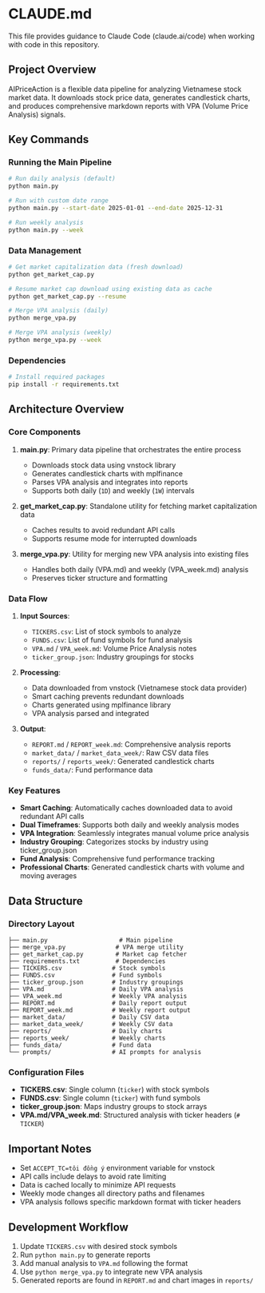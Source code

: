 # CLAUDE.md

This file provides guidance to Claude Code (claude.ai/code) when working with code in this repository.

## Project Overview

AIPriceAction is a flexible data pipeline for analyzing Vietnamese stock market data. It downloads stock price data, generates candlestick charts, and produces comprehensive markdown reports with VPA (Volume Price Analysis) signals.

## Key Commands

### Running the Main Pipeline
```bash
# Run daily analysis (default)
python main.py

# Run with custom date range
python main.py --start-date 2025-01-01 --end-date 2025-12-31

# Run weekly analysis
python main.py --week
```

### Data Management
```bash
# Get market capitalization data (fresh download)
python get_market_cap.py

# Resume market cap download using existing data as cache
python get_market_cap.py --resume

# Merge VPA analysis (daily)
python merge_vpa.py

# Merge VPA analysis (weekly)
python merge_vpa.py --week
```

### Dependencies
```bash
# Install required packages
pip install -r requirements.txt
```

## Architecture Overview

### Core Components

1. **main.py**: Primary data pipeline that orchestrates the entire process
   - Downloads stock data using vnstock library
   - Generates candlestick charts with mplfinance
   - Parses VPA analysis and integrates into reports
   - Supports both daily (`1D`) and weekly (`1W`) intervals

2. **get_market_cap.py**: Standalone utility for fetching market capitalization data
   - Caches results to avoid redundant API calls
   - Supports resume mode for interrupted downloads

3. **merge_vpa.py**: Utility for merging new VPA analysis into existing files
   - Handles both daily (VPA.md) and weekly (VPA_week.md) analysis
   - Preserves ticker structure and formatting

### Data Flow

1. **Input Sources**:
   - `TICKERS.csv`: List of stock symbols to analyze
   - `FUNDS.csv`: List of fund symbols for fund analysis
   - `VPA.md` / `VPA_week.md`: Volume Price Analysis notes
   - `ticker_group.json`: Industry groupings for stocks

2. **Processing**:
   - Data downloaded from vnstock (Vietnamese stock data provider)
   - Smart caching prevents redundant downloads
   - Charts generated using mplfinance library
   - VPA analysis parsed and integrated

3. **Output**:
   - `REPORT.md` / `REPORT_week.md`: Comprehensive analysis reports
   - `market_data/` / `market_data_week/`: Raw CSV data files
   - `reports/` / `reports_week/`: Generated candlestick charts
   - `funds_data/`: Fund performance data

### Key Features

- **Smart Caching**: Automatically caches downloaded data to avoid redundant API calls
- **Dual Timeframes**: Supports both daily and weekly analysis modes
- **VPA Integration**: Seamlessly integrates manual volume price analysis
- **Industry Grouping**: Categorizes stocks by industry using ticker_group.json
- **Fund Analysis**: Comprehensive fund performance tracking
- **Professional Charts**: Generated candlestick charts with volume and moving averages

## Data Structure

### Directory Layout
```
├── main.py                    # Main pipeline
├── merge_vpa.py              # VPA merge utility
├── get_market_cap.py         # Market cap fetcher
├── requirements.txt          # Dependencies
├── TICKERS.csv              # Stock symbols
├── FUNDS.csv                # Fund symbols
├── ticker_group.json        # Industry groupings
├── VPA.md                   # Daily VPA analysis
├── VPA_week.md              # Weekly VPA analysis
├── REPORT.md                # Daily report output
├── REPORT_week.md           # Weekly report output
├── market_data/             # Daily CSV data
├── market_data_week/        # Weekly CSV data
├── reports/                 # Daily charts
├── reports_week/            # Weekly charts
├── funds_data/              # Fund data
└── prompts/                 # AI prompts for analysis
```

### Configuration Files

- **TICKERS.csv**: Single column (`ticker`) with stock symbols
- **FUNDS.csv**: Single column (`ticker`) with fund symbols
- **ticker_group.json**: Maps industry groups to stock arrays
- **VPA.md/VPA_week.md**: Structured analysis with ticker headers (`# TICKER`)

## Important Notes

- Set `ACCEPT_TC=tôi đồng ý` environment variable for vnstock
- API calls include delays to avoid rate limiting
- Data is cached locally to minimize API requests
- Weekly mode changes all directory paths and filenames
- VPA analysis follows specific markdown format with ticker headers

## Development Workflow

1. Update `TICKERS.csv` with desired stock symbols
2. Run `python main.py` to generate reports
3. Add manual analysis to `VPA.md` following the format
4. Use `python merge_vpa.py` to integrate new VPA analysis
5. Generated reports are found in `REPORT.md` and chart images in `reports/`